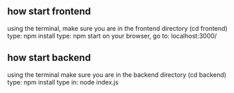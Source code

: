 ## how start frontend

using the terminal, make sure you are in the frontend directory (cd frontend)
type: npm install
type: npm start
on your browser, go to: localhost:3000/

## how start backend

using the terminal make sure you are in the backend directory (cd backend)
type: npm install
type in: node index.js
